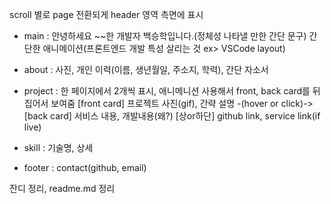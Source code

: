 scroll 별로 page 전환되게
header 영역 측면에 표시

- main :
  안녕하세요 ~~한 개발자 백승학입니다.(정체성 나타낼 만한 간단 문구)
  간단한 애니메이션(프론트엔드 개발 특성 살리는 것 ex> VSCode layout)

- about :
  사진, 개인 이력(이름, 생년월일, 주소지, 학력), 간단 자소서

- project :
  한 페이지에서 2개씩 표시, 애니메니션 사용해서 front, back card를 뒤집어서 보여줌
  [front card] 프로젝트 사진(gif), 간략 설명
  -(hover or click)->
  [back card] 서비스 내용, 개발내용(왜?)
  [상or하단] github link, service link(if live)

- skill :
  기술명, 상세
- footer :
  contact(github, email)

잔디 정리, readme.md 정리
